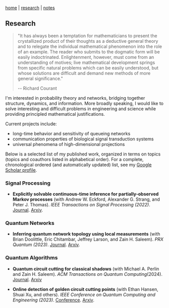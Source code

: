 [home](./index.html)  |  [research](./research.html)  |  [notes](./notes.html) 

## Research

> "It has always been a temptation for mathematicians to present the crystallized product of their thoughts as a deductive general theory and to relegate the individual mathematical phenomenon into the role of an example. The reader who submits to the dogmatic form will be easily indoctrinated. Enlightenment, however, must come from an understanding of motives; live mathematical development springs from specific natural problems which can be easily understood, but whose solutions are difficult and demand new methods of more general significance." 
> 
> -- Richard Courant

I'm interested in probability theory and networks, bridging together structure, dynamics, and information. More broadly speaking, I would like to solve interesting and difficult problems in engineering and science while providing principled mathematical justifications. 

Current projects include: 
- long-time behavior and sensitivity of queueing networks
- communication properties of biological signal transduction systems
- universal phenomena of high-dimensional projections

Below is a selected list of my published work, organized in terms on topics (topics and coauthors listed in alphabetical order). For a complete, chronological ordered (and automatically updated) list, see my [Google Scholar profile](https://scholar.google.com/citations?hl=en&user=si6Phg8AAAAJ&view_op=list_works&authuser=2&sortby=pubdate).



### Signal Processing

- **Explicitly solvable continuous-time inference for partially-observed Markov processes** (with Andrew W. Eckford, Alexander G. Strang, and Peter J. Thomas). 
_IEEE Transactions on Signal Processing (2022)_. [Journal](https://ieeexplore.ieee.org/abstract/document/10007059). [Arxiv](https://arxiv.org/abs/2301.00843).

### Quantum Networks

- **Inferring quantum network topology using local measurements** (with Brian Doolittle, Eric Chitambar, Jeffrey Larson, and Zain H. Saleem).
_PRX Quantum (2023)_. [Journal](https://journals.aps.org/prxquantum/abstract/10.1103/PRXQuantum.4.040347). [Arxiv](https://arxiv.org/abs/2212.07987).


### Quantum Algorithms 

- **Quantum circuit cutting for classical shadows** (with Michael A. Perlin and Zain H. Saleem). 
_ACM Transactions on Quantum Computing_(2024). [Journal](https://dl.acm.org/doi/10.1145/3665335). [Arxiv](https://arxiv.org/abs/2212.00761)

- **Online detection of golden circuit cutting points** (with Ethan Hansen, Shuai Xu, and others).
_IEEE Conference on Quantum Computing and Engineering (2023)_. [Conference](https://ieeexplore.ieee.org/abstract/document/10313822). [Arxiv](https://arxiv.org/abs/2308.10153).